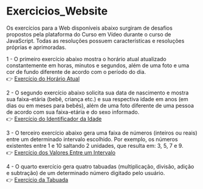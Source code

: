 # Exercicios_Website
Os exercícios para a Web disponíveis abaixo surgiram de desafios propostos pela plataforma do Curso em Vídeo durante o curso de JavaScript. Todas as resoluções possuem características e resoluções próprias e aprimoradas.

1 - O primeiro exercício abaixo mostra o horário atual atualizado constantemente em horas, minutos e segundos, além de uma foto e uma cor de fundo diferente de acordo com o período do dia.\
 👉 [Exercício do Horário Atual](https://alcides07.github.io/Exercicios_Website/1_Horario_Atual/Horario_Atual.html)


2 - O segundo exercício abaixo solicita sua data de nascimento e mostra sua faixa-etária (bebê, criança etc.) e sua respectiva idade em anos (em dias ou em meses para bebês), além de uma foto diferente de uma pessoa de acordo com sua faixa-etária e do sexo informado.\
👉 [Exercício do Identificador da Idade](https://alcides07.github.io/Exercicios_Website/2_Identificador_Idade/Identificador_Idade.html)

3 - O terceiro exercício abaixo gera uma faixa de números (inteiros ou reais) entre um determinado intervalo escolhido. Por exemplo, os números existentes entre 1 e 10 saltando 2 unidades, que resulta em: 3, 5, 7 e 9.\
👉 [Exercício dos Valores Entre um Intervalo](https://alcides07.github.io/Exercicios_Website/3_Numeros_Entre_Intervalo/Numeros_Entre_Intervalo.html)

4 - O quarto exercício gera quatro tabuadas (multiplicação, divisão, adição e subtração) de um determinado número digitado pelo usuário.\
👉 [Exercício da Tabuada](https://alcides07.github.io/Exercicios_Website/4_Tabuada/Tabuada.html)
